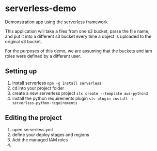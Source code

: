 # serverless-demo
Demonstration app using the serverless framework

This application will take a files from one s3 bucket, parse the file name, and put it into a different s3 bucket every time a object is uploaded to the original s3 bucket.

For the purposes of this demo, we are assuming that the buckets and iam roles were defined by a different user.

## Setting up
1. Install serverless `npm -g install serverless`
2. cd into your project folder
3. create a new serverless project `sls create --template aws-python3`
4. Install the python requirements plugin `sls plugin install -n serverless-python-requirements`
## Editing the project   
1. open serverless.yml
2. define your deploy stages and regions
3. Add the managed IAM roles
4.  